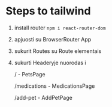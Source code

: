 # Steps to tailwind

1. install router `npm i react-router-dom`
2. apjuosti su BrowserRouter App
3. sukurit Routes su Route elementais
4. sukurti Headeryje nuorodas i

   / - PetsPage

   /medications - MedicationsPage

   /add-pet - AddPetPage
